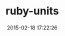 ---
layout: post
title:  "ruby-units"
repo:   "olbrich/ruby-units"
date:   2015-02-18 17:22:26
gemurl: https://github.com/olbrich/ruby-units
---